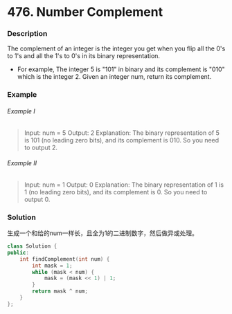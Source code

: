 # 476. Number Complement

### Description

The complement of an integer is the integer you get when you flip all the 0's to 1's and all the 1's to 0's in its binary representation.

- For example, The integer 5 is "101" in binary and its complement is "010" which is the integer 2.
Given an integer num, return its complement.

### Example 

###### Example I

> Input: num = 5
> Output: 2
> Explanation: The binary representation of 5 is 101 (no leading zero bits), and its complement is 010. So you need to output 2.

###### Example II

> Input: num = 1
> Output: 0
> Explanation: The binary representation of 1 is 1 (no leading zero bits), and its complement is 0. So you need to output 0.

### Solution

生成一个和给的num一样长，且全为1的二进制数字，然后做异或处理。

```c++
class Solution {
public:
    int findComplement(int num) {
        int mask = 1;
        while (mask < num) {
            mask = (mask << 1) | 1;
        }
        return mask ^ num;
    }
};
```
